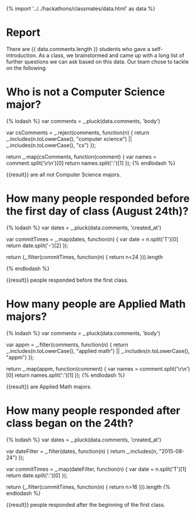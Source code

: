 {% import '../../hackathons/classmates/data.html' as data %}

# Report

There are {{ data.comments.length }} students who gave a self-introduction. As a
class, we brainstormed and came up with a long list of further questions we can
ask based on this data. Our team chose to tackle on the following:

# Who is not a Computer Science major?

{% lodash %}
var comments = _.pluck(data.comments, 'body')

var csComments = _.reject(comments, function(n) {
return _.includes(n.toLowerCase(), "computer science") || _.includes(n.toLowerCase(), "cs")
});

return _.map(csComments, function(comment) {
var names = comment.split('\r\n')[0]
return names.split(':')[1]
});
{% endlodash %}

{{result}} are all not Computer Science majors.


# How many people responded before the first day of class (August 24th)?

{% lodash %}
var dates = _.pluck(data.comments, 'created_at')

var commitTimes = _.map(dates, function(n) {
var date = n.split('T')[0]
return date.split('-')[2]
});

return (_.filter(commitTimes, function(n) {
return n<24
})).length

{% endlodash %}

{{result}} people responded before the first class.


# How many people are Applied Math majors?

{% lodash %}
var comments = _.pluck(data.comments, 'body')

var appm = _.filter(comments, function(n) {
return _.includes(n.toLowerCase(), "applied math") || _.includes(n.toLowerCase(), "appm")
});

return _.map(appm, function(comment) {
var names = comment.split('\r\n')[0]
return names.split(':')[1]
});
{% endlodash %}

{{result}} are Applied Math majors.

# How many people responded after class began on the 24th?

{% lodash %}
var dates = _.pluck(data.comments, 'created_at')

var dateFilter = _.filter(dates, function(n) {
return _.includes(n, "2015-08-24")
});

var commitTimes = _.map(dateFilter, function(n) {
var date = n.split('T')[1]
return date.split(':')[0]
});

return (_.filter(commitTimes, function(n) {
return n>16
})).length 
{% endlodash %}

{{result}} people responded after the beginning of the first class.